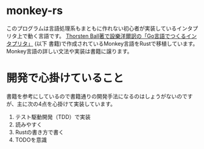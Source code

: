 # monkey-rs
このプログラムは言語処理系もまともに作れない初心者が実装しているインタプリタ上で動く言語です。
[Thorsten Ball著で設樂洋爾訳の「Go言語でつくるインタプリタ」](https://www.amazon.co.jp/Go%E8%A8%80%E8%AA%9E%E3%81%A7%E3%81%A4%E3%81%8F%E3%82%8B%E3%82%A4%E3%83%B3%E3%82%BF%E3%83%97%E3%83%AA%E3%82%BF-Thorsten-Ball/dp/4873118220)
(以下 書籍)で作成されているMonkey言語をRustで移植しています。
Monkey言語の詳しい文法や実装は書籍に譲ります。

# 開発で心掛けていること
書籍を参考にしているので書籍通りの開発手法になるのはしょうがないのですが、主に次の4点を心掛けて実装しています。

1. テスト駆動開発（TDD）で実装
1. 読みやすく
1. Rustの書き方で書く
1. TODOを意識